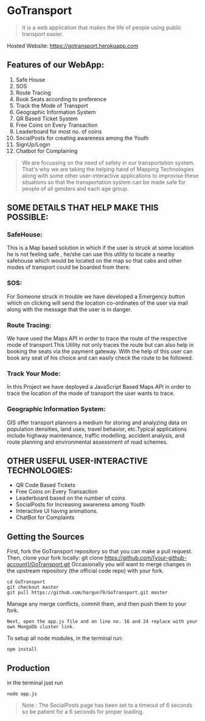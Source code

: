 # GoTransport
> It is a web application that makes the life of people using public transport easier.

Hosted Website: https://gotransport.herokuapp.com

## Features of our WebApp: 

1. Safe House
1. SOS
1. Route Tracing
1. Book Seats according to preference 
1. Track the Mode of Transport 
1. Geographic Information System 
1. QR Based Ticket System 
1. Free Coins on Every Transaction 
1. Leaderboard for most no. of coins
1. SocialPosts for creating awareness among the Youth 
1. SignUp/Login 
1. Chatbot for Complaining

> We are focussing on the need of safety in our transportation system. That's why we are taking the helping hand of Mapping Technologies along with some other user-interactive applications to improvise these situations so that the transportation system can be made safe for people of all genders and each age group.

## SOME DETAILS THAT HELP MAKE THIS POSSIBLE:

### SafeHouse:
This is a Map based solution in which if the user is struck at some location he is not feeling safe , he/she can use this utility to locate a nearby safehouse which would be located on the map so that cabs and other modes of transport could be boarded from there.

### SOS:
For Someone struck in trouble we have developed a Emergency button which on clicking will send the location co-ordinates of the user via mail along with the message that the user is in danger.

### Route Tracing:
We have used the Maps API in order to trace the route of the respective mode of transport.This Utility not only traces the route but can also help in booking the seats via the payment gateway. With the help of this user can book any seat of his choice and can easily check the route to be followed.

### Track Your Mode:
In this Project we have deployed a JavaScript Based Maps API in order to trace the location of the mode of transport the user wants to trace.

### Geographic Information System:
GIS offer transport planners a medium for storing and analyzing data on population densities, land uses, travel behavior, etc.Typical applications include highway maintenance, traffic modelling, accident analysis, and route planning and environmental assessment of road schemes.

## OTHER USEFUL USER-INTERACTIVE TECHNOLOGIES:
* QR Code Based Tickets
* Free Coins on Every Transaction
* Leaderboard based on the number of coins
* SocialPosts for Increasing awareness among Youth
* Interactive UI having animations.
* ChatBot for Complaints

## Getting the Sources
First, fork the GoTransport repository so that you can make a pull request. Then, clone your fork locally: git clone https://github.com/[your-github-account]/GoTransport.git Occasionally you will want to merge changes in the upstream repository (the official code repo) with your fork.
```
cd GoTransport
git checkout master
git pull https://github.com/hargun79/GoTransport.git master
```
Manage any merge conflicts, commit them, and then push them to your fork.

```
Next, open the app.js file and on line no. 16 and 24 replace with your own MongoDb cluster link.
```

To setup all node modules, in the terminal run:
```
npm install
```
## Production
in the terminal just run
```
node app.js
```
> Note : The SocialPosts page has been set to a timeout of 6 seconds so be patient for a 6 seconds for proper loading.
